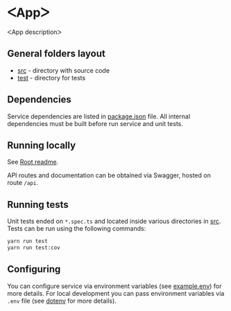 # ᐸAppᐳ

ᐸApp descriptionᐳ

## General folders layout

- [src](./src) - directory with source code
- [test](./test) - directory for tests

## Dependencies

Service dependencies are listed in [package.json](./package.json) file.
All internal dependencies must be built before run service and unit tests.

## Running locally

See [Root readme](../../README.md).

API routes and documentation can be obtained via Swagger, hosted on route `/api`.

## Running tests

Unit tests ended on `*.spec.ts` and located inside various directories in [src](./src).
Tests can be run using the following commands:

```bash
yarn run test
yarn run test:cov
```

## Configuring

You can configure service via environment variables (see [example.env](./.env.example)) for more details.
For local development you can pass environment variables via `.env` file (see [dotenv](https://www.npmjs.com/package/dotenv) for more details).
